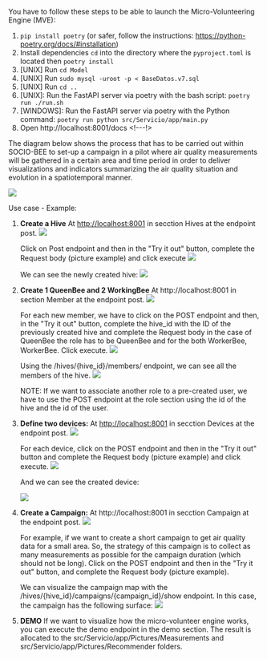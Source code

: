 You have to follow these steps to be able to launch the Micro-Volunteering Engine (MVE): 
1. `pip install poetry` (or safer, follow the instructions: https://python-poetry.org/docs/#installation)
2. Install dependencies `cd` into the directory where the `pyproject.toml` is located then `poetry install`
3. [UNIX] Run `cd Model` 
4. [UNIX] Run `sudo mysql -uroot -p < BaseDatos.v7.sql`
5. [UNIX] Run `cd ..`
6. [UNIX]: Run the FastAPI server via poetry with the bash script: `poetry run ./run.sh`
6. [WINDOWS]: Run the FastAPI server via poetry with the Python command: `poetry run python src/Servicio/app/main.py`
7. Open http://localhost:8001/docs <!---!> 

The diagram below shows the process that has to be carried out within SOCIO-BEE to set-up a campaign in a pilot where air quality measurements will be gathered in a certain area and time period in order to deliver visualizations and indicators summarizing the air quality situation and evolution in a spatiotemporal manner. 

![](./Picture_readme/QueenBeesWorkflow.drawio.png)

Use case - Example: 

1. **Create a Hive** At [http://localhost:8001](http://localhost:8001) in secction Hives at the endpoint post. 
    ![](./Picture_readme/Hive_section.PNG)
    
    Click on Post endpoint and then in the "Try it out" button, complete the Request body (pìcture example) and click execute 
    ![](./Picture_readme/Hive_post.PNG)
    
    We can see the newly created hive: 
    ![](./Picture_readme/hive_zaragoza.PNG)

2. **Create 1 QueenBee and 2 WorkingBee** At http://localhost:8001 in section Member at the endpoint post. 
    ![](./Picture_readme/Member_section.PNG)
    
    For each new member, we have to click on the POST endpoint and then, in the "Try it out" button, complete the hive_id with the ID of the previously created hive and complete the Request body in the case of QueenBee the role has to be QueenBee and for the both WorkerBee, WorkerBee. Click execute.
    ![](./Picture_readme/Member_post.PNG)
    
    Using the /hives/{hive_id}/members/ endpoint, we can see all the members of the hive. 
    ![](./Picture_readme/Miembros_result.PNG)
    
    NOTE: If we want to associate another role to a pre-created user, we have to use the POST endpoint at the role section using the id of the hive and the id of the user. 
3. **Define two devices:**  At [http://localhost:8001](http://localhost:8001) in secction   Devices at the endpoint post. 
    ![](./Picture_readme/Device_section.PNG)

     For each device, click on the POST endpoint and then in the "Try it out" button and complete the Request body (picture example) and click execute. 
    ![](./Picture_readme/Device_post.PNG)

    And we can see the created device: 
    
    ![](./Picture_readme/Device_result.PNG)
4. **Create a Campaign:** At http://localhost:8001 in secction Campaign at the endpoint post. 
    ![](./Picture_readme/Campaign_section.PNG)
    
    For example, if we want to create a short campaign to get air quality data for a small area. So, the strategy of this campaign is to collect as many measurements as possible for the campaign duration (which should not be long). Click on the POST endpoint and then in the "Try it out" button, and complete the Request body (picture example). 

    We can visualize the campaign map with the /hives/{hive_id}/campaigns/{campaign_id}/show endpoint. In this case, the campaign has the following surface: 
    ![](./Picture_readme/Campaign_show.PNG)
5. **DEMO** If we want to visualize how the micro-volunteer engine works, you can execute the demo endpoint in the demo section. The result is allocated to the src/Servicio/app/Pictures/Measurements and src/Servicio/app/Pictures/Recommender folders. 
